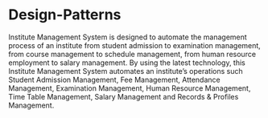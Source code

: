 # Design-Patterns
Institute Management System is designed to automate the management process of an institute from student admission to examination management, from course management to schedule management, from human resource employment to salary management. By using the latest technology, this Institute Management System automates an institute’s operations such Student Admission Management, Fee Management, Attendance Management, Examination Management, Human Resource Management, Time Table Management, Salary Management and Records & Profiles Management.
